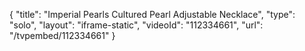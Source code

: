 {
    "title": "Imperial Pearls Cultured Pearl Adjustable Necklace",
    "type": "solo",
    "layout": "iframe-static",
    "videoId": "112334661",
    "url": "\/tvpembed\/112334661"
}
